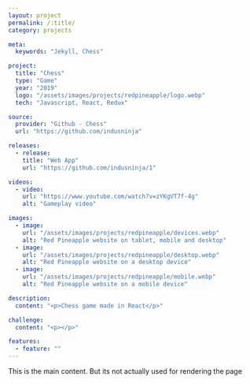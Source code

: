 ```yaml
---
layout: project
permalink: /:title/
category: projects

meta:
  keywords: "Jekyll, Chess"

project:
  title: "Chess"
  type: "Game"
  year: "2019"
  logo: "/assets/images/projects/redpineapple/logo.webp"
  tech: "Javascript, React, Redux"

source:
  provider: "Github - Chess"
  url: "https://github.com/indusninja"

releases:
  - release:
    title: "Web App"
    url: "https://github.com/indusninja/1"

videos:
  - video:
    url: "https://www.youtube.com/watch?v=zYKgVT7f-4g"
    alt: "Gameplay video"

images:
  - image:
    url: "/assets/images/projects/redpineapple/devices.webp"
    alt: "Red Pineapple website on tablet, mobile and desktop"
  - image:
    url: "/assets/images/projects/redpineapple/desktop.webp"
    alt: "Red Pineapple website on a desktop device"
  - image:
    url: "/assets/images/projects/redpineapple/mobile.webp"
    alt: "Red Pineapple website on a mobile device"

description:
  content: "<p>Chess game made in React</p>"

challenge:
  content: "<p></p>"

features:
  - feature: ""
---
```

<p>This is the main content. But its not actually used for rendering the page</p>
